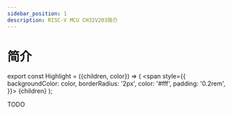 ```yaml
---
sidebar_position: 1
description: RISC-V MCU CH32V203简介
---
```


# 简介

export const Highlight = ({children, color}) => (
  <span
    style={{
      backgroundColor: color,
      borderRadius: '2px',
      color: '#fff',
      padding: '0.2rem',
    }}>
    {children}
  </span>
);

TODO
